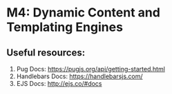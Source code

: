 # M4: Dynamic Content and Templating Engines


## Useful resources:

1. Pug Docs: https://pugjs.org/api/getting-started.html
2. Handlebars Docs: https://handlebarsjs.com/
3. EJS Docs: http://ejs.co/#docs